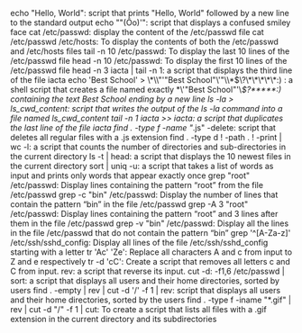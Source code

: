echo "Hello, World": script that prints "Hello, World" followed by a new line to the standard output
echo "\"(Ôo)'": script that displays a confused smiley face 
cat /etc/passwd: display the content of the /etc/passwd file
cat /etc/passwd /etc/hosts: To display the contents of both the /etc/passwd and /etc/hosts files
tail -n 10 /etc/passwd: To display the last 10 lines of the /etc/passwd file
head -n 10 /etc/passwd: To display the first 10 lines of the /etc/passwd file
head -n 3 iacta | tail -n 1: a script that displays the third line of the file iacta
echo 'Best School' > \\\*\\\\"'\"Best School\"\\'"\\\\\*\$\\\?\\\*\\\*\\\*\\\*\\\*:\) : a shell script that creates a file named exactly \*\\'"Best School"\'\\*$\?\*\*\*\*\*:) containing the text Best School ending by a new line
ls -la > ls_cwd_content: script that writes the output of the ls -la command into a file named ls_cwd_content
tail -n 1 iacta >> iacta: a script that duplicates the last line of the file iacta
find . -type f -name "*.js" -delete: script that deletes all regular files with a .js extension
find . -type d ! -path . ! -print  | wc -l: a script that counts the number of directories and sub-directories in the current directory
ls -t | head: a script that displays the 10 newest files in the current directory
sort | uniq -u: a script that takes a list of words as input and prints only words that appear exactly once
grep "root" /etc/passwd: Display lines containing the pattern “root” from the file /etc/passwd
grep -c "bin" /etc/passwd: Display the number of lines that contain the pattern “bin” in the file /etc/passwd
grep -A 3 "root" /etc/passwd: Display lines containing the pattern “root” and 3 lines after them in the file /etc/passwd
grep -v "bin" /etc/passwd: Display all the lines in the file /etc/passwd that do not contain the pattern “bin”
grep '^[A-Za-z]' /etc/ssh/sshd_config: Display all lines of the file /etc/ssh/sshd_config starting with a letter
tr 'Ac' 'Ze': Replace all characters A and c from input to Z and e respectively
tr -d 'cC': Create a script that removes all letters c and C from input.
rev: a script that reverse its input.
cut -d: -f1,6 /etc/passwd | sort: a script that displays all users and their home directories, sorted by users
find . -empty | rev | cut -d '/' -f 1 | rev: script that displays all users and their home directories, sorted by the users
find . -type f -iname "*.gif" | rev | cut -d "/" -f 1 | cut: To create a script that lists all files with a .gif extension in the current directory and its subdirectories
